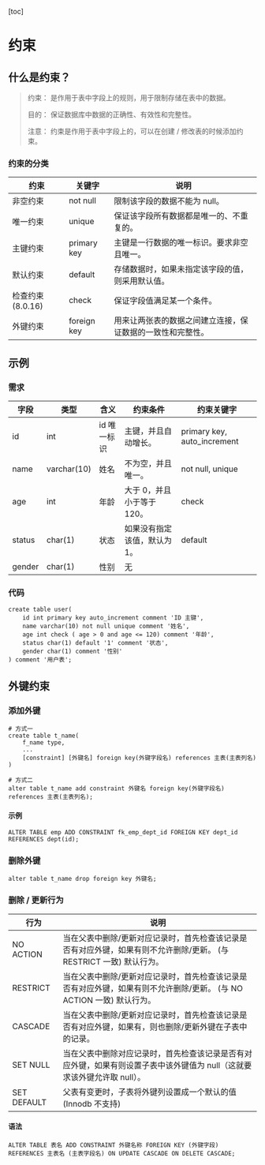 [toc]

# 约束

## 什么是约束？

> 约束：
> 	是作用于表中字段上的规则，用于限制存储在表中的数据。
>
> 目的：
> 	保证数据库中数据的正确性、有效性和完整性。
>
> 注意：
> 	约束是作用于表中字段上的，可以在创建 / 修改表的时候添加约束。

### 约束的分类

| 约束             | 关键字      | 说明                                                       |
| ---------------- | ----------- | ---------------------------------------------------------- |
| 非空约束         | not null    | 限制该字段的数据不能为 null。                              |
| 唯一约束         | unique      | 保证该字段所有数据都是唯一的、不重复的。                   |
| 主键约束         | primary key | 主键是一行数据的唯一标识。要求非空且唯一。                 |
| 默认约束         | default     | 存储数据时，如果未指定该字段的值，则采用默认值。           |
| 检查约束(8.0.16) | check       | 保证字段值满足某一个条件。                                 |
| 外键约束         | foreign key | 用来让两张表的数据之间建立连接，保证数据的一致性和完整性。 |

## 示例

### 需求

| 字段   | 类型        | 含义        | 约束条件                     | 约束关键字                  |
| ------ | ----------- | ----------- | ---------------------------- | --------------------------- |
| id     | int         | id 唯一标识 | 主键，并且自动增长。         | primary key, auto_increment |
| name   | varchar(10) | 姓名        | 不为空，并且唯一。           | not null, unique            |
| age    | int         | 年龄        | 大于 0，并且小于等于 120。   | check                       |
| status | char(1)     | 状态        | 如果没有指定该值，默认为 1。 | default                     |
| gender | char(1)     | 性别        | 无                           |                             |

### 代码

```mysql
create table user(
	id int primary key auto_increment comment 'ID 主键',
    name varchar(10) not null unique comment '姓名',
    age int check ( age > 0 and age <= 120) comment '年龄',
    status char(1) default '1' comment '状态',
    gender char(1) comment '性别'
) comment '用户表';
```

## 外键约束

### 添加外键

```mysql
# 方式一
create table t_name(
	f_name type,
    ...
    [constraint] [外键名] foreign key(外键字段名) references 主表(主表列名)
)
```

```mysql
# 方式二
alter table t_name add constraint 外键名 foreign key(外键字段名) references 主表(主表列名);
```

#### 示例

```mysql
ALTER TABLE emp ADD CONSTRAINT fk_emp_dept_id FOREIGN KEY dept_id REFERENCES dept(id);
```

### 删除外键

```mysql
alter table t_name drop foreign key 外键名;
```

### 删除 / 更新行为

| **行为**    | **说明**                                                     |
| ----------- | ------------------------------------------------------------ |
| NO ACTION   | 当在父表中删除/更新对应记录时，首先检查该记录是否有对应外键，如果有则不允许删除/更新。 (与 RESTRICT 一致) 默认行为。 |
| RESTRICT    | 当在父表中删除/更新对应记录时，首先检查该记录是否有对应外键，如果有则不允许删除/更新。 (与 NO ACTION 一致) 默认行为。 |
| CASCADE     | 当在父表中删除/更新对应记录时，首先检查该记录是否有对应外键，如果有，则也删除/更新外键在子表中的记录。 |
| SET NULL    | 当在父表中删除对应记录时，首先检查该记录是否有对应外键，如果有则设置子表中该外键值为 null（这就要求该外键允许取 null）。 |
| SET DEFAULT | 父表有变更时，子表将外键列设置成一个默认的值 (Innodb 不支持) |

#### 语法

```mysql
ALTER TABLE 表名 ADD CONSTRAINT 外键名称 FOREIGN KEY (外键字段) REFERENCES 主表名 (主表字段名) ON UPDATE CASCADE ON DELETE CASCADE;
```

